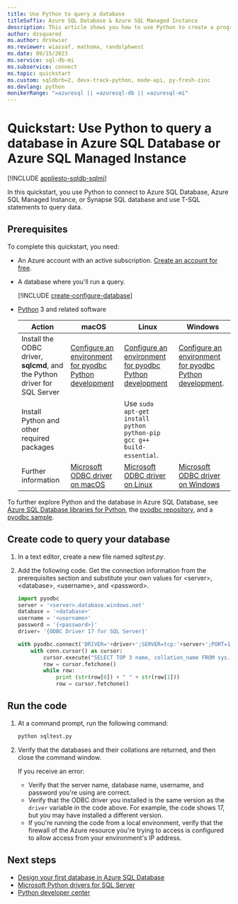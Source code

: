 ```yaml
---
title: Use Python to query a database
titleSuffix: Azure SQL Database & Azure SQL Managed Instance
description: This article shows you how to use Python to create a program that connects to a database in Azure SQL Database and query it using Transact-SQL statements.
author: dzsquared
ms.author: drskwier
ms.reviewer: wiassaf, mathoma, randolphwest
ms.date: 09/15/2023
ms.service: sql-db-mi
ms.subservice: connect
ms.topic: quickstart
ms.custom: sqldbrb=2, devx-track-python, mode-api, py-fresh-zinc
ms.devlang: python
monikerRange: "=azuresql || =azuresql-db || =azuresql-mi"
---
```

# Quickstart: Use Python to query a database in Azure SQL Database or Azure SQL Managed Instance

[!INCLUDE [appliesto-sqldb-sqlmi](../includes/appliesto-sqldb-sqlmi-asa.md)]

In this quickstart, you use Python to connect to Azure SQL Database, Azure SQL Managed Instance, or Synapse SQL database and use T-SQL statements to query data.

## Prerequisites

To complete this quickstart, you need:

- An Azure account with an active subscription. [Create an account for free](https://azure.microsoft.com/free/?ref=microsoft.com&utm_source=microsoft.com&utm_medium=docs&utm_campaign=visualstudio).

- A database where you'll run a query.

  [!INCLUDE [create-configure-database](../includes/create-configure-database.md)]

- [Python](https://python.org/downloads) 3 and related software

    | **Action** | **macOS** | **Linux** | **Windows** |
    | --- | --- | --- | --- |
    | Install the ODBC driver, **sqlcmd**, and the Python driver for SQL Server | [Configure an environment for pyodbc Python development](/sql/connect/python/pyodbc/step-1-configure-development-environment-for-pyodbc-python-development?tabs=macos) | [Configure an environment for pyodbc Python development](/sql/connect/python/pyodbc/step-1-configure-development-environment-for-pyodbc-python-development?tabs=linux) | [Configure an environment for pyodbc Python development](/sql/connect/python/pyodbc/step-1-configure-development-environment-for-pyodbc-python-development?tabs=windows). |
    | Install Python and other required packages | | Use `sudo apt-get install python python-pip gcc g++ build-essential`. | |
    | Further information | [Microsoft ODBC driver on macOS](/sql/connect/odbc/linux-mac/installing-the-microsoft-odbc-driver-for-sql-server) | [Microsoft ODBC driver on Linux](/sql/connect/odbc/linux-mac/installing-the-microsoft-odbc-driver-for-sql-server) | [Microsoft ODBC driver on Windows](/sql/connect/odbc/download-odbc-driver-for-sql-server) |

To further explore Python and the database in Azure SQL Database, see [Azure SQL Database libraries for Python](/python/api/overview/azure/sql), the [pyodbc repository](https://github.com/mkleehammer/pyodbc/wiki/), and a [pyodbc sample](https://github.com/mkleehammer/pyodbc/wiki/Getting-started).

## Create code to query your database

1. In a text editor, create a new file named *sqltest.py*.

1. Add the following code. Get the connection information from the prerequisites section and substitute your own values for \<server>, \<database>, \<username>, and \<password>.

   ```python
   import pyodbc
   server = '<server>.database.windows.net'
   database = '<database>'
   username = '<username>'
   password = '{<password>}'
   driver= '{ODBC Driver 17 for SQL Server}'

   with pyodbc.connect('DRIVER='+driver+';SERVER=tcp:'+server+';PORT=1433;DATABASE='+database+';UID='+username+';PWD='+ password) as conn:
       with conn.cursor() as cursor:
           cursor.execute("SELECT TOP 3 name, collation_name FROM sys.databases")
           row = cursor.fetchone()
           while row:
               print (str(row[0]) + " " + str(row[1]))
               row = cursor.fetchone()
   ```

## Run the code

1. At a command prompt, run the following command:

   ```cmd
   python sqltest.py
   ```

1. Verify that the databases and their collations are returned, and then close the command window.

    If you receive an error:
    - Verify that the server name, database name, username, and password you're using are correct.
    - Verify that the ODBC driver you installed is the same version as the `driver` variable in the code above. For example, the code shows 17, but you may have installed a different version.
    - If you're running the code from a local environment, verify that the firewall of the Azure resource you're trying to access is configured to allow access from your environment's IP address.

## Next steps

- [Design your first database in Azure SQL Database](design-first-database-tutorial.md)
- [Microsoft Python drivers for SQL Server](/sql/connect/python/python-driver-for-sql-server/)
- [Python developer center](https://azure.microsoft.com/develop/python/?v=17.23h)
